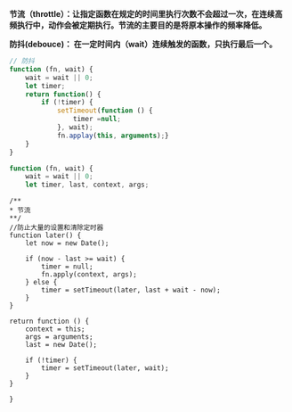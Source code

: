 **节流（throttle）：让指定函数在规定的时间里执行次数不会超过一次，在连续高频执行中，动作会被定期执行。节流的主要目的是将原本操作的频率降低。**

**防抖(debouce)： 在一定时间内（wait）连续触发的函数，只执行最后一个。**

```js
// 防抖
function (fn, wait) {
	wait = wait || 0;
	let timer;
	return function() {
		if (!timer) {
			setTimeout(function () {
				timer =null;
			}, wait);
			fn.applay(this, arguments);}
	}
}

function (fn, wait) {
	wait = wait || 0;
	let timer, last, context, args;
```



	/**
	* 节流
	**/
	//防止大量的设置和清除定时器
	function later() {
		let now = new Date();
	
		if (now - last >= wait) {
			timer = null;
			fn.apply(context, args);
		} else {
			timer = setTimeout(later, last + wait - now);
		}
	}
	
	return function () {
		context = this;
		args = arguments;
		last = new Date();
	
		if (!timer) {
			timer = setTimeout(later, wait);
		}
	}
`}`

